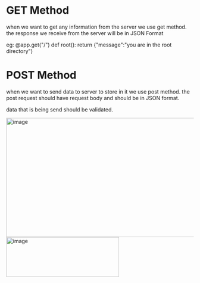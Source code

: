 # GET Method
 when we want to get any information from the server we use get method.
 the response we receive from the server will be in JSON Format

 eg:
 @app.get("/")
 def root():
   return {"message":"you are in the root directory")

# POST Method

when we want to send data to server to store in it we use post method. the post request should have request body and should be in JSON format.

data that is being send should be validated.

<img width="526" height="320" alt="image" src="https://github.com/user-attachments/assets/d05d4b83-9768-4398-9fc3-770861d2a965" />

<img width="303" height="107" alt="image" src="https://github.com/user-attachments/assets/e4bd8c5a-4a53-4214-b8a2-5fd1dbc0d6f2" />

